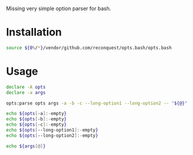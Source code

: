 Missing very simple option parser for bash.

# Installation

```bash
source ${0%/*}/vendor/github.com/reconquest/opts.bash/opts.bash
```

# Usage

```bash
declare -A opts
declare -a args

opts:parse opts args -a -b -c --long-option1 --long-option2 -- "${@}"

echo ${opts[-a]:-empty}
echo ${opts[-b]:-empty}
echo ${opts[-c]:-empty}
echo ${opts[--long-option1]:-empty}
echo ${opts[--long-option2]:-empty}

echo ${args[@]}
```
